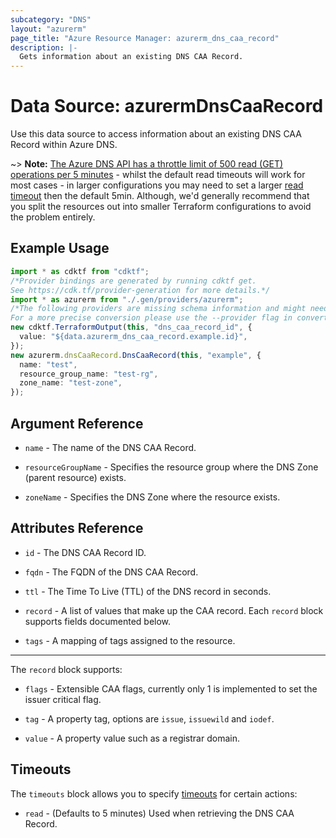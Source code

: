 ```yaml
---
subcategory: "DNS"
layout: "azurerm"
page_title: "Azure Resource Manager: azurerm_dns_caa_record"
description: |-
  Gets information about an existing DNS CAA Record.
---
```


# Data Source: azurermDnsCaaRecord

Use this data source to access information about an existing DNS CAA Record within Azure DNS.

\~> **Note:** [The Azure DNS API has a throttle limit of 500 read (GET) operations per 5 minutes](https://docs.microsoft.com/azure/azure-resource-manager/management/request-limits-and-throttling#network-throttling) - whilst the default read timeouts will work for most cases - in larger configurations you may need to set a larger [read timeout](https://www.terraform.io/language/resources/syntax#operation-timeouts) then the default 5min. Although, we'd generally recommend that you split the resources out into smaller Terraform configurations to avoid the problem entirely.

## Example Usage

```typescript
import * as cdktf from "cdktf";
/*Provider bindings are generated by running cdktf get.
See https://cdk.tf/provider-generation for more details.*/
import * as azurerm from "./.gen/providers/azurerm";
/*The following providers are missing schema information and might need manual adjustments to synthesize correctly: azurerm.
For a more precise conversion please use the --provider flag in convert.*/
new cdktf.TerraformOutput(this, "dns_caa_record_id", {
  value: "${data.azurerm_dns_caa_record.example.id}",
});
new azurerm.dnsCaaRecord.DnsCaaRecord(this, "example", {
  name: "test",
  resource_group_name: "test-rg",
  zone_name: "test-zone",
});

```

## Argument Reference

*   `name` - The name of the DNS CAA Record.

*   `resourceGroupName` - Specifies the resource group where the DNS Zone (parent resource) exists.

*   `zoneName` - Specifies the DNS Zone where the resource exists.

## Attributes Reference

*   `id` - The DNS CAA Record ID.

*   `fqdn` - The FQDN of the DNS CAA Record.

*   `ttl` - The Time To Live (TTL) of the DNS record in seconds.

*   `record` - A list of values that make up the CAA record. Each `record` block supports fields documented below.

*   `tags` - A mapping of tags assigned to the resource.

***

The `record` block supports:

*   `flags` - Extensible CAA flags, currently only 1 is implemented to set the issuer critical flag.

*   `tag` - A property tag, options are `issue`, `issuewild` and `iodef`.

*   `value` - A property value such as a registrar domain.

## Timeouts

The `timeouts` block allows you to specify [timeouts](https://www.terraform.io/language/resources/syntax#operation-timeouts) for certain actions:

* `read` - (Defaults to 5 minutes) Used when retrieving the DNS CAA Record.
